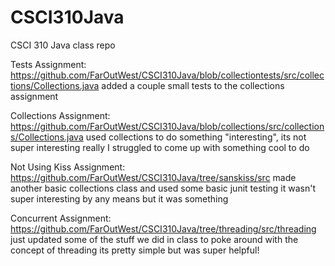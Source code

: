 # CSCI310Java
CSCI 310 Java class repo

Tests Assignment: 
  https://github.com/FarOutWest/CSCI310Java/blob/collectiontests/src/collections/Collections.java
  added a couple small tests to the collections assignment

Collections Assignment: 
  https://github.com/FarOutWest/CSCI310Java/blob/collections/src/collections/Collections.java
  used collections to do something "interesting", its not super interesting really I struggled to come up with something cool to do
  
Not Using Kiss Assignment: 
  https://github.com/FarOutWest/CSCI310Java/tree/sanskiss/src
  made another basic collections class and used some basic junit testing it wasn't super interesting by any means but it was something
  
Concurrent Assignment: 
  https://github.com/FarOutWest/CSCI310Java/tree/threading/src/threading
  just updated some of the stuff we did in class to poke around with the concept of threading its pretty simple but was super helpful!
